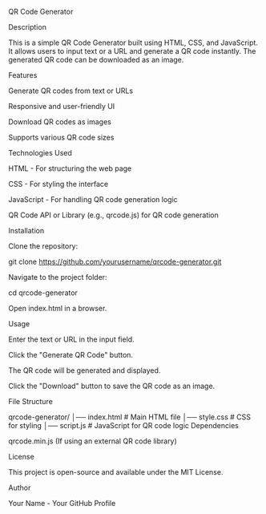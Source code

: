 QR Code Generator

Description

This is a simple QR Code Generator built using HTML, CSS, and JavaScript. It allows users to input text or a URL and generate a QR code instantly. The generated QR code can be downloaded as an image.

Features

Generate QR codes from text or URLs

Responsive and user-friendly UI

Download QR codes as images

Supports various QR code sizes

Technologies Used

HTML - For structuring the web page

CSS - For styling the interface

JavaScript - For handling QR code generation logic

QR Code API or Library (e.g., qrcode.js) for QR code generation

Installation

Clone the repository:

git clone https://github.com/yourusername/qrcode-generator.git

Navigate to the project folder:

cd qrcode-generator

Open index.html in a browser.

Usage

Enter the text or URL in the input field.

Click the "Generate QR Code" button.

The QR code will be generated and displayed.

Click the "Download" button to save the QR code as an image.

File Structure

qrcode-generator/
│── index.html    # Main HTML file
│── style.css     # CSS for styling
│── script.js     # JavaScript for QR code logic
Dependencies

qrcode.min.js (If using an external QR code library)

License

This project is open-source and available under the MIT License.

Author

Your Name - Your GitHub Profile

